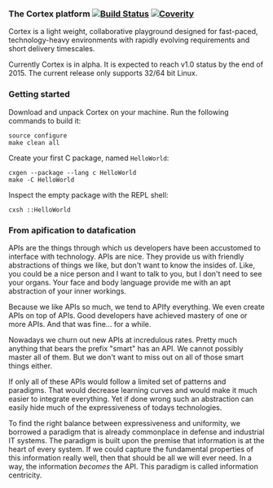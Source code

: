 ### The Cortex platform [![Build Status](https://travis-ci.org/Seldomberry/cortex.svg?branch=master)](https://travis-ci.org/Seldomberry/cortex) [![Coverity](https://scan.coverity.com/projects/3807/badge.svg)](https://scan.coverity.com/projects/3807)
Cortex is a light weight, collaborative playground designed for fast-paced, technology-heavy environments with rapidly evolving requirements and short delivery timescales. 

Currently Cortex is in alpha. It is expected to reach v1.0 status by the end of 2015. The current release only supports 32/64 bit Linux.

### Getting started
Download and unpack Cortex on your machine. Run the following commands to build it:
```
source configure
make clean all
```
Create your first C package, named `HelloWorld`:
```
cxgen --package --lang c HelloWorld
make -C HelloWorld
```
Inspect the empty package with the REPL shell:
```
cxsh ::HelloWorld
```

### From apification to datafication
APIs are the things through which us developers have been accustomed to interface with technology. APIs are nice. They provide us with friendly abstractions of things we like, but don't want to know the insides of. Like, you could be a nice person and I want to talk to you, but I don't need to see your organs. Your face and body language provide me with an apt abstraction of your inner workings.

Because we like APIs so much, we tend to APIfy everything. We even create APIs on top of APIs. Good developers have achieved mastery of one or more APIs. And that was fine... for a while.

Nowadays we churn out new APIs at incredulous rates. Pretty much anything that bears the prefix "smart" has an API. We cannot possibly master all of them. But we don't want to miss out on all of those smart things either.

If only all of these APIs would follow a limited set of patterns and paradigms. That would decrease learning curves and would make it much easier to integrate everything. Yet if done wrong such an abstraction can easily hide much of the expressiveness of todays technologies. 

To find the right balance between expressiveness and uniformity, we borrowed a paradigm that is already commonplace in defense and industrial IT systems. The paradigm is built upon the premise that information is at the heart of every system. If we could capture the fundamental properties of this information really well, then that should be all we will ever need. In a way, the information *becomes* the API. This paradigm is called information centricity.

